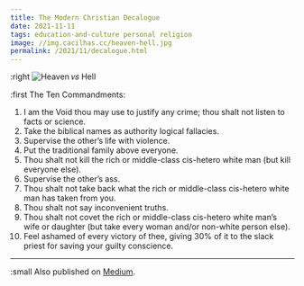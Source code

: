 ```yaml
---
title: The Modern Christian Decalogue
date: 2021-11-11
tags: education-and-culture personal religion
image: //img.cacilhas.cc/heaven-hell.jpg
permalink: /2021/11/decalogue.html
---
```

[image]: {{{image}}}
[Medium]: https://cacilhas.medium.com/the-modern-christian-decalogue-f98b42a83baf

:right ![Heaven 𝑣𝑠 Hell][image]

:first The Ten Commandments:

1. I am the Void thou may use to justify any crime; thou shalt not listen to
   facts or science.
1. Take the biblical names as authority logical fallacies.
1. Supervise the other’s life with violence.
1. Put the traditional family above everyone.
1. Thou shalt not kill the rich or middle-class cis-hetero white man (but kill
   everyone else).
1. Supervise the other’s ass.
1. Thou shalt not take back what the rich or middle-class cis-hetero white man
   has taken from you.
1. Thou shalt not say inconvenient truths.
1. Thou shalt not covet the rich or middle-class cis-hetero white man’s wife
   or daughter (but take every woman and/or non-white person else).
1. Feel ashamed of every victory of thee, giving 30% of it to the slack priest
   for saving your guilty conscience.

-----

:small Also published on [Medium][].
